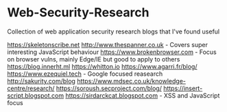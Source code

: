 # Web-Security-Research
Collection of web application security research blogs that I've found useful

https://skeletonscribe.net
http://www.thespanner.co.uk - Covers super interesting JavaScript behaviour
https://www.brokenbrowser.com - Focus on browser vulns, mainly Edge/IE but good to apply to others
https://blog.innerht.ml
https://whitton.io
https://www.agarri.fr/blog/
https://www.ezequiel.tech - Google focused reasearch
http://sakurity.com/blog
https://www.mdsec.co.uk/knowledge-centre/research/
https://soroush.secproject.com/blog/
https://insert-script.blogspot.com
https://sirdarckcat.blogspot.com - XSS and JavaScript focus
